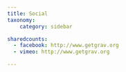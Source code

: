 ```yaml
---
title: Social
taxonomy:
    category: sidebar

sharedcounts:
  - facebook: http://www.getgrav.org
  - vimeo: http://www.getgrav.org

---
```

